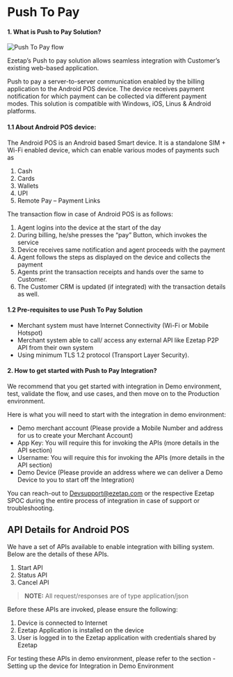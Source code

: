# Push To Pay

#### 1. What is Push to Pay Solution?

![Push To Pay flow](/images/flow.png "Push To Pay")


Ezetap’s Push to pay solution allows seamless integration with Customer’s existing web-based application.

Push to pay a server-to-server communication enabled by the billing application to the Android POS device. The device receives payment notification for which payment can be collected via different payment modes. This solution is compatible with Windows, iOS, Linus & Android platforms.

#### 1.1 About Android POS device:
The Android POS is an Android based Smart device. It is a standalone SIM + Wi-Fi enabled device, which can enable various modes of payments such as
1. Cash
2. Cards
3. Wallets
4. UPI
5. Remote Pay – Payment Links

The transaction flow in case of Android POS is as follows:
1. Agent logins into the device at the start of the day
2. During billing, he/she presses the “pay” Button, which invokes the service
3. Device receives same notification and agent proceeds with the payment
4. Agent follows the steps as displayed on the device and collects the payment
5. Agents print the transaction receipts and hands over the same to Customer.
6. The Customer CRM is updated (if integrated) with the transaction details as well.

#### 1.2 Pre-requisites to use Push To Pay Solution
* Merchant system must have Internet Connectivity (Wi-Fi or Mobile Hotspot)
* Merchant system able to call/ access any external API like Ezetap P2P API from their
own system
* Using minimum TLS 1.2 protocol (Transport Layer Security).

#### 2. How to get started with Push to Pay Integration?

We recommend that you get started with integration in Demo environment, test, validate the flow, and use cases, and then move on to the Production environment.

Here is what you will need to start with the integration in demo environment:
- Demo merchant account (Please provide a Mobile Number and address for us to create your Merchant Account)
- App Key: You will require this for invoking the APIs (more details in the API section)
- Username: You will require this for invoking the APIs (more details in the API section)
- Demo Device (Please provide an address where we can deliver a Demo Device to you to start off the Integration)

You can reach-out to Devsupport@ezetap.com or the respective Ezetap SPOC during the entire process of integration in case of support or troubleshooting.

## API Details for Android POS
We have a set of APIs available to enable integration with billing system. Below are the details of these APIs.

1. Start API
2. Status API
3. Cancel API

> **NOTE:** All request/responses are of type application/json

Before these APIs are invoked, please ensure the following:

1. Device is connected to Internet
2. Ezetap Application is installed on the device
3. User is logged in to the Ezetap application with credentials shared by Ezetap

For testing these APIs in demo environment, please refer to the section - Setting up the device for Integration in Demo Environment
